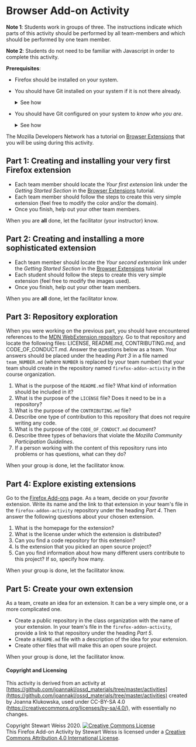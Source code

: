 # Browser Add-on Activity

__Note 1__: Students work in groups of three. The instructions indicate which parts of this activity should be performed
by all team-members and which should be performed by one team member.

__Note 2__: Students do not need to be familiar with Javascript in order to complete this activity.


__Prerequisites__:
- Firefox should be installed on your system.
- You should have Git installed on your system if it is not there already. <br>
  <details markdown="1">
  <summary markdown="1">See how </summary>
  <p markdown="1">

  For download and install instructions and for a list of available graphical interfaces
  see the [git-scm.com](https://git-scm.com/downloads) site.

  </p>
  </details>
- You should have Git configured on your system to _know who you are_.
  <details><summary>See how </summary>
  <p>
  Run the following commands from the command line:<br>

  ```
  git config --global user.email "YOUR_EMAIL"
  git config --global user.name "YOUR NAME"
  ```
  (The email should be the same email you used to register your GitHub account. Your name should be your name or nickname      - just make sure that it is proper and recognizable since it will be associated with all of your commits.  It can be your GitHub username. ) <br>
  For example, <br>

  ```
  git config --global user.email "joannakl@cs.nyu.edu"
  git config --global user.name "JoannaKl"```<br>
  ```
  </p></details>


The Mozilla Developers Network has
a tutorial on [Browser Extensions](https://developer.mozilla.org/en-US/docs/Mozilla/Add-ons/WebExtensions) that
you will be using during this activity.

## Part 1: Creating and installing your very first Firefox extension

- Each team member should  locate the _Your first extension_ link under the _Getting Started Section_ in the
[Browser Extensions](https://developer.mozilla.org/en-US/docs/Mozilla/Add-ons/WebExtensions) tutorial.
- Each team member should follow the steps to create this very simple extension
(feel free to modify the color and/or the domain).
- Once you finish, help out your other team members.

When you are __all__ done, let the facilitator (your instructor) know.

## Part 2: Creating and installing a more sophisticated extension

- Each team member should  locate the _Your second extension_ link under the _Getting Started Section_ in the
[Browser Extensions](https://developer.mozilla.org/en-US/docs/Mozilla/Add-ons/WebExtensions) tutorial
- Each student should follow the steps to create this very simple extension (feel free to modify the images used).
- Once you finish, help out your other team members.

When you are __all__ done, let the facilitator  know.

## Part 3: Repository exploration

When you were working on the previous part, you should have encountered references to the
[MDN WebExtension repository](https://github.com/mdn/webextensions-examples).
Go to that repository and locate the following files: LICENSE, README.md, CONTRIBUTING.md, and CODE_OF_CONDUCT.md.
Answer the questions below as a team. Your answers should be placed under the heading
_Part 3_ in a file named
`team_NUMBER.md` (where `NUMBER` is replaced by your team number) that your team should create in the repository named `firefox-addon-activity` in the
course organization.

1. What is the purpose of the `README.md` file? What kind of information should be included in it?
2. What is the purpose of the `LICENSE` file? Does it need to be in a repository?
3. What is the purpose of the `CONTRIBUTING.md` file?
4. Describe one type of contribution to this repository that does not require writing any code.
5. What is the purpose of the `CODE_OF_CONDUCT.md` document?
6. Describe three types of behaviors that violate the _Mozilla Community Participation Guidelines_.
7. If a person working with the content of this repository runs into problems or has questions, what can they do?

When your group is done, let the facilitator know.

## Part 4: Explore existing extensions

Go to the [Firefox Add-ons](https://addons.mozilla.org/en-US/firefox/) page. As a team, decide on your _favorite_
extension. Write its name and the link to that extension in your team's file in the `firefox-addon-activity` repository
under the heading _Part 4_. Then answer the following questions about your chosen extension.

1. What is the homepage for the extension?
2. What is the license under which the extension is distributed?
3. Can you find a code repository for this extension?
4. Is the extension that you picked an open source project?
5. Can you find information about how many different users contribute to this project? If so, specify how many.

When your group is done, let the facilitator know.

## Part 5: Create your own extension

As a team, create an idea for an extension. It can be a very simple one, or a more complicated one.

- Create a public repository in the class organization with the name of your extension.
In your team's file in the `firefox-addon-activity`, provide a link to that repository under the heading _Part 5_.
- Create a `README.md` file with a description of the idea for your extension.
- Create other files that will make this an open soure project.

When your group is done, let the facilitator know.

#### Copyright and Licensing

This activity is derived from an activity at [https://github.com/joannakl/ossd_materials/tree/master/activities](https://github.com/joannakl/ossd_materials/tree/master/activities)
created by Joanna Klukowska, used under CC-BY-SA 4.0 (https://creativecommons.org/licenses/by-sa/4.0/), with essentially no changes.

Copyright Stewart Weiss 2020. <a rel="license" href="http://creativecommons.org/licenses/by/4.0/"><img alt="Creative Commons License" style="border-width:0" src="https://i.creativecommons.org/l/by/4.0/88x31.png" /></a><br /><span xmlns:dct="http://purl.org/dc/terms/" property="dct:title">This Firefox Add-on Activity</span> by <span xmlns:cc="http://creativecommons.org/ns#" property="cc:attributionName">Stewart Weiss</span> is licensed under a <a rel="license" href="http://creativecommons.org/licenses/by/4.0/">Creative Commons Attribution 4.0 International License</a>.

